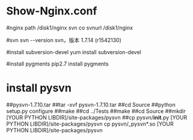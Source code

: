 # Show-Nginx.conf

#nginx path
/disk1/nginx
svn co svnurl /disk1/nginx

#svn
svn --version
svn，版本 1.7.14 (r1542130)

#install subversion-devel
yum install  subversion-devel

#install pygments
pip2.7 install pygments

# install pysvn
##pysvn-1.7.10.tar 
##tar -xvf pysvn-1.7.10.tar
##cd Source
##python setup.py configure
##make
##cd ../Tests
##make
##cd Source
##mkdir [YOUR PYTHON LIBDIR]/site-packages/pysvn
##cp pysvn/__init__.py [YOUR PYTHON LIBDIR]/site-packages/pysvn
cp pysvn/_pysvn*.so [YOUR PYTHON LIBDIR]/site-packages/pysvn


